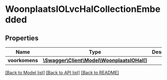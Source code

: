 # WoonplaatsIOLvcHalCollectionEmbedded

## Properties
Name | Type | Description | Notes
------------ | ------------- | ------------- | -------------
**voorkomens** | [**\Swagger\Client\Model\WoonplaatsIOHal[]**](WoonplaatsIOHal.md) |  | [optional] 

[[Back to Model list]](../../README.md#documentation-for-models) [[Back to API list]](../../README.md#documentation-for-api-endpoints) [[Back to README]](../../README.md)

